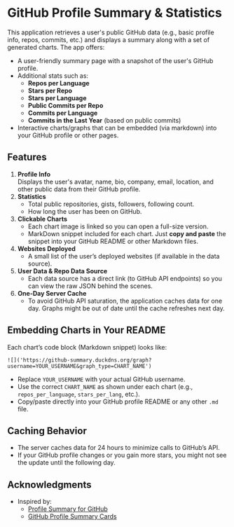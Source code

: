 # GitHub Profile Summary & Statistics

This application retrieves a user's public GitHub data (e.g., basic profile info, repos, commits, etc.) and displays a summary along with a set of generated charts. The app offers:

- A user-friendly summary page with a snapshot of the user's GitHub profile.
- Additional stats such as:
  - **Repos per Language**
  - **Stars per Repo**
  - **Stars per Language**
  - **Public Commits per Repo**
  - **Commits per Language**
  - **Commits in the Last Year** (based on public commits)
- Interactive charts/graphs that can be embedded (via markdown) into your GitHub profile or other pages.

## Features

1. **Profile Info**  
   Displays the user's avatar, name, bio, company, email, location, and other public data from their GitHub profile.
2. **Statistics**  
   - Total public repositories, gists, followers, following count.
   - How long the user has been on GitHub.
3. **Clickable Charts**  
   - Each chart image is linked so you can open a full-size version.
   - MarkDown snippet included for each chart. Just **copy and paste** the snippet into your GitHub README or other Markdown files.
4. **Websites Deployed**  
   - A small list of the user’s deployed websites (if available in the data source).
5. **User Data & Repo Data Source**  
   - Each data source has a direct link (to GitHub API endpoints) so you can view the raw JSON behind the scenes.
6. **One-Day Server Cache**  
   - To avoid GitHub API saturation, the application caches data for one day. Graphs might be out of date until the cache refreshes next day.


## Embedding Charts in Your README

Each chart’s code block (Markdown snippet) looks like:

```
![]('https://github-summary.duckdns.org/graph?username=YOUR_USERNAME&graph_type=CHART_NAME')
```

- Replace `YOUR_USERNAME` with your actual GitHub username.
- Use the correct `CHART_NAME` as shown under each chart (e.g., `repos_per_language`, `stars_per_lang`, etc.).
- Copy/paste directly into your GitHub profile README or any other `.md` file.

## Caching Behavior

- The server caches data for 24 hours to minimize calls to GitHub’s API.
- If your GitHub profile changes or you gain more stars, you might not see the update until the following day.


## Acknowledgments
- Inspired by:
  - [Profile Summary for GitHub](https://profile-summary-for-github.com/search)
  - [GitHub Profile Summary Cards](https://github-profile-summary-cards.vercel.app/)

